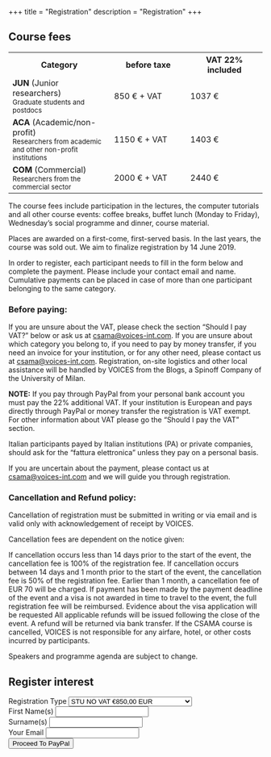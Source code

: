 +++
title = "Registration"
description = "Registration"
+++

## Course fees

<table id="fees">
<tbody>
<tr>
<th width="40%">Category</th>
<th width="30%">before taxe</th>
<th width="30%">VAT 22% included</th>
</tr>
<tr>
<td><b>JUN</b> (Junior researchers)<br>
<small>Graduate students and postdocs</small></td>
<td>850 € + VAT</td>
<td>1037 €</td>
</tr>
<tr>
<td><b>ACA</b> (Academic/non-profit)<br>
<small>Researchers from academic and other non-profit institutions</small></td>
<td>1150 € + VAT</td>
<td>1403 €</td>
</tr>
<tr>
<td><b>COM</b> (Commercial)<br>
<small>Researchers from the commercial sector<br>
</small></td>
<td>2000 € + VAT</td>
<td>2440 €</td>
</tr>
</tbody>
</table>

The course fees include participation in the lectures, the computer tutorials and all other course events: coffee breaks, buffet lunch (Monday to Friday), Wednesday’s social programme and dinner, course material.

Places are awarded on a first-come, first-served basis. In the last years, the course was sold out. We aim to finalize registration by 14 June 2019.

In order to register, each participant needs to fill in the form below and complete the payment. Please include your contact email and name. Cumulative payments can be placed in case of more than one participant belonging to the same category.

### Before paying:

If you are unsure about the VAT, please check the section “Should I pay VAT?” below or ask us at csama@voices-int.com.
If you are unsure about which category you belong to, if you need to pay by money transfer, if you need an invoice for your institution, or for any other need, please contact us at csama@voices-int.com.
Registration, on-site logistics and other local assistance will be handled by VOICES from the Blogs, a Spinoff Company of the University of Milan.

**NOTE:** If you pay through PayPal from your personal bank account you must pay the 22% additional VAT. If your institution is European and pays directly through PayPal or money transfer the registration is VAT exempt. For other information about VAT please go the “Should I pay the VAT” section.

Italian participants payed by Italian institutions (PA) or private companies, should ask for the “fattura elettronica” unless they pay on a personal basis.

If you are uncertain about the payment, please contact us at csama@voices-int.com and we will guide you through registration.

### Cancellation and Refund policy:

Cancellation of registration must be submitted in writing or via email and is valid only with acknowledgement of receipt by VOICES.

Cancellation fees are dependent on the notice given:

If cancellation occurs less than 14 days prior to the start of the event, the cancellation fee is 100% of the registration fee. If cancellation occurs between 14 days and 1 month prior to the start of the event, the cancellation fee is 50% of the registration fee. Earlier than 1 month, a cancellation fee of EUR 70 will be charged. If payment has been made by the payment deadline of the event and a visa is not awarded in time to travel to the event, the full registration fee will be reimbursed. Evidence about the visa application will be requested All applicable refunds will be issued following the close of the event. A refund will be returned via bank transfer. If the CSAMA course is cancelled, VOICES is not responsible for any airfare, hotel, or other costs incurred by participants.

Speakers and programme agenda are subject to change.

## Register interest

<!--<form method="post" action="https://formspree.io/your@email.com">-->
<!--<form name="register" action="" method="post" target="_top" netlify>-->
<form name="register" action="https://www.paypal.com/cgi-bin/webscr" method="post" target="_top" data-netlify="true">
<input type="hidden" name="form-name" value="register">
<input type="hidden" name="cmd" value="_s-xclick">
<input name="hosted_button_id" type="hidden" value="LVF38P94NE7CS">
  <div class="row">
    <div class="col-sm-offset-1 col-sm-10">
      <div class="form-group">
        <label for="os0">Registration Type</label>
        <select class="form-control" name="os0">
            <option value="STU NO VAT">STU NO VAT €850,00 EUR</option>
            <option value="STU PLUS VAT 22%">STU PLUS VAT 22% €1.037,00 EUR</option>
            <option value="ACA NO VAT">ACA NO VAT €1.150,00 EUR</option>
            <option value="ACA PLUS VAT 22%">ACA PLUS VAT 22% €1.403,00 EUR</option>
            <option value="COM NO VAT">COM NO VAT €2.000,00 EUR</option>
            <option value="COM PLUS VAT 22%">COM PLUS VAT 22% €2.440,00 EUR</option>
        </select>
      </div>
    </div>
    <div class="col-sm-offset-1 col-sm-5">
        <div class="form-group">
            <label for="name">First Name(s)</label>
            <input type="text" class="form-control" name="name" id="name" required="">
        </div>
    </div>
    <div class="col-sm-5">
        <div class="form-group">
            <label for="surname">Surname(s)</label>
            <input type="text" class="form-control" name="surname" id="surname" required="">
        </div>
    </div>
    <div class="col-sm-offset-1 col-sm-10">
      <div class="form-group">
        <label for="email">Your Email</label>
        <input type="text" class="form-control" name="email" id="email" required="">
      </div>
    </div>
    <div class="col-sm-12 text-center">
      <button type="submit" class="btn btn-template-main"><i class="far fa-envelope"></i>Proceed To PayPal</button>
    </div>
    <!--<div class="col-sm-12 text-center">
    <p><input name="currency_code" type="hidden" value="EUR"><br>
        <input alt="PayPal – The safer, easier way to pay online!" name="submit"                 src="https://www.paypalobjects.com/en_US/GB/i/btn/btn_buynowCC_LG.gif" type="image"><br>
        <img src="https://www.paypalobjects.com/en_US/i/scr/pixel.gif" alt="" width="1" height="1" border="0" c275le4nc=""></p>
        </div>
  </div>-->
</form>

